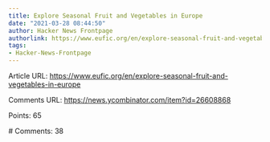 ```yaml
---
title: Explore Seasonal Fruit and Vegetables in Europe
date: "2021-03-28 08:44:50"
author: Hacker News Frontpage
authorlink: https://www.eufic.org/en/explore-seasonal-fruit-and-vegetables-in-europe
tags:
- Hacker-News-Frontpage
---
```


<p>Article URL: <a href="https://www.eufic.org/en/explore-seasonal-fruit-and-vegetables-in-europe">https://www.eufic.org/en/explore-seasonal-fruit-and-vegetables-in-europe</a></p>
<p>Comments URL: <a href="https://news.ycombinator.com/item?id=26608868">https://news.ycombinator.com/item?id=26608868</a></p>
<p>Points: 65</p>
<p># Comments: 38</p>
